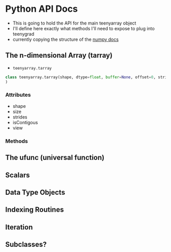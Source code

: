 # Python API Docs

- This is going to hold the API for the main teenyarray object
- I'll define here exactly what methods I'll need to expose to plug into teenygrad
- currently copying the structure of the [numpy docs](https://numpy.org/doc/stable/reference/index.html)

## The n-dimensional Array (tarray)
- `teenyarray.tarray`

```python
class teenyarray.tarray(shape, dtype=float, buffer=None, offset=0, strides=None, order=None
)
```
  
### Attributes
- shape
- size
- strides
- isContigous
- view

### Methods





## The ufunc (universal function)

## Scalars

## Data Type Objects

## Indexing Routines

## Iteration

## Subclasses?